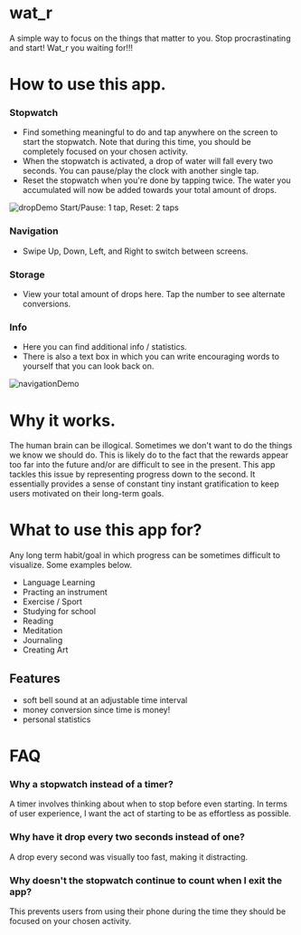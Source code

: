 # wat_r

A simple way to focus on the things that matter to you. Stop procrastinating and start! Wat_r you waiting for!!!

# How to use this app.

### Stopwatch
- Find something meaningful to do and tap anywhere on the screen to start the stopwatch. Note that during this time, you should be completely focused on your chosen activity.
- When the stopwatch is activated, a drop of water will fall every two seconds. You can pause/play the clock with another single tap.
- Reset the stopwatch when you're done by tapping twice. The water you accumulated will now be added towards your total amount of drops.

![dropDemo](https://user-images.githubusercontent.com/62784950/175849212-52569633-5ed4-4691-869a-39a1c04d0b7e.gif) Start/Pause: 1 tap, Reset: 2 taps



### Navigation
- Swipe Up, Down, Left, and Right to switch between screens. 

### Storage
- View your total amount of drops here. Tap the number to see alternate conversions.

### Info
- Here you can find additional info / statistics. 
- There is also a text box in which you can write encouraging words to yourself that you can look back on.

![navigationDemo](https://user-images.githubusercontent.com/62784950/175851654-94a5591c-a266-4e97-9a09-2dbb10f2e68d.gif)




# Why it works.
The human brain can be illogical. Sometimes we don't want to do the things we know we should do. This is likely do to the fact that the rewards appear too far into the future and/or are difficult to see in the present.
This app tackles this issue by representing progress down to the second. It essentially provides a sense of constant tiny instant gratification to keep users motivated on their long-term goals.

# What to use this app for?
Any long term habit/goal in which progress can be sometimes difficult to visualize. Some examples below.
- Language Learning
- Practing an instrument
- Exercise / Sport
- Studying for school
- Reading
- Meditation
- Journaling
- Creating Art

## Features
- soft bell sound at an adjustable time interval
- money conversion since time is money!
- personal statistics

# FAQ

### Why a stopwatch instead of a timer?
A timer involves thinking about when to stop before even starting. In terms of user experience, I want the act of starting to be as effortless as possible. 

### Why have it drop every two seconds instead of one?
A drop every second was visually too fast, making it distracting.

### Why doesn't the stopwatch continue to count when I exit the app?
This prevents users from using their phone during the time they should be focused on your chosen activity.

